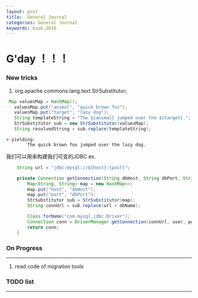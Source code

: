 ```yaml
---
layout: post
title:  General Journal
categories: General Journal
keywords: book,2016
---
```


# G'day ！！！

### New tricks

1. org.apache.commons.lang.text.StrSubstitutor;

``` java
 Map valuesMap = HashMap();
   valuesMap.put("animal", "quick brown fox");
   valuesMap.put("target", "lazy dog");
   String templateString = "The ${animal} jumped over the ${target}.";
   StrSubstitutor sub = new StrSubstitutor(valuesMap);
   String resolvedString = sub.replace(templateString);
```

```
> yielding:
        The quick brown fox jumped over the lazy dog.
```

我们可以用来构建我们可变的JDBC
ex.

```java
    String url = "jdbc:mysql://${host}:{post}";

    private Connection getConnection(String dbHost, String dbPort, String user, String pwd, String dbName) throws ClassNotFoundException, SQLException { 
        Map<String, String> map = new HashMap<>;
        map.put("host", "dbHost");
        map.put("port", "dbPort");
        StrSubstitutor sub = StrSubstitutor(map);
        String connUrl = sub.replace(url + dbName);

        Class.forName("com.mysql.jdbc.Driver");
        Connection conn = DriverManager.getConnection(connUrl, user, pwd);
        return conn;
    }
```




### On Progress
-- --

1. read code of migration tools
    


### TODO list
-- --